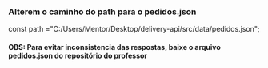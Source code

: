 

### Alterem o caminho do path para o pedidos.json

const path ="C:/Users/Mentor/Desktop/delivery-api/src/data/pedidos.json";


#### OBS: Para evitar inconsistencia das respostas, baixe o arquivo pedidos.json do repositório do professor

